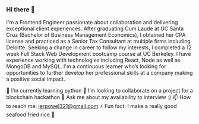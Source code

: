 ### Hi there 👋

I'm a Frontend Engineer passionate about collaboration and delivering exceptional client experiences. After graduating Cum Laude at UC Santa Cruz (Bachelor of Business Management Economics), I obtained her CPA license and practiced as a Senior Tax Consultant at multiple firms including Deloitte. Seeking a change in career to follow my interests, I completed a 12 week Full Stack Web Development bootcamp course at UC Berkeley. I have experience working with technologies including React, Node as well as MongoDB and MySQL. I'm a continuous learner who’s looking for opportunities to further develop her professional skills at a company making a positive social impact.

🌱 I’m currently learning python
👯 I’m looking to collaborate on a project for a blockchain hackathon
💬 Ask me about my availability to interview :) 
📫 How to reach me: jerpowel321@gmail.com
⚡ Fun fact: I make a really good seafood fried rice 🍚

<!--
**jerpowel321/jerpowel321** is a ✨ _special_ ✨ repository because its `README.md` (this file) appears on your GitHub profile.

Here are some ideas to get you started:

- 🔭 I’m currently working on ...
- 🌱 I’m currently learning ...
- 👯 I’m looking to collaborate on ...
- 🤔 I’m looking for help with ...
- 💬 Ask me about ...
- 📫 How to reach me: ...
- 😄 Pronouns: ...
- ⚡ Fun fact: ...
-->
